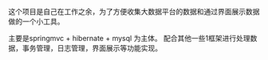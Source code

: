 这个项目是自己在工作之余，为了方便收集大数据平台的数据和通过界面展示数据做的一个小工具。

主要是springmvc + hibernate + mysql 为主体。 配合其他一些1框架进行处理数据，事务管理，日志管理，界面展示等功能实现。
